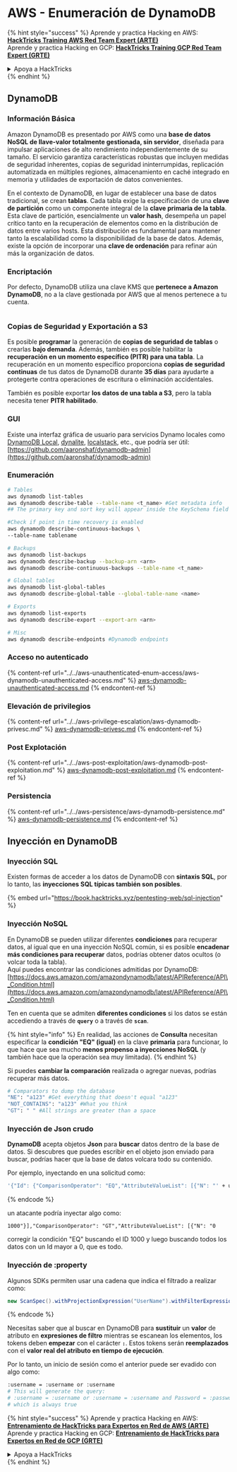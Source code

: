 # AWS - Enumeración de DynamoDB

{% hint style="success" %}
Aprende y practica Hacking en AWS:<img src="/.gitbook/assets/image.png" alt="" data-size="line">[**HackTricks Training AWS Red Team Expert (ARTE)**](https://training.hacktricks.xyz/courses/arte)<img src="/.gitbook/assets/image.png" alt="" data-size="line">\
Aprende y practica Hacking en GCP: <img src="/.gitbook/assets/image (2).png" alt="" data-size="line">[**HackTricks Training GCP Red Team Expert (GRTE)**<img src="/.gitbook/assets/image (2).png" alt="" data-size="line">](https://training.hacktricks.xyz/courses/grte)

<details>

<summary>Apoya a HackTricks</summary>

* Revisa los [**planes de suscripción**](https://github.com/sponsors/carlospolop)!
* **Únete al** 💬 [**grupo de Discord**](https://discord.gg/hRep4RUj7f) o al [**grupo de telegram**](https://t.me/peass) o **síguenos** en **Twitter** 🐦 [**@hacktricks\_live**](https://twitter.com/hacktricks\_live)**.**
* **Comparte trucos de hacking enviando PRs a los** [**HackTricks**](https://github.com/carlospolop/hacktricks) y [**HackTricks Cloud**](https://github.com/carlospolop/hacktricks-cloud) repositorios de github.

</details>
{% endhint %}

## DynamoDB

### Información Básica

Amazon DynamoDB es presentado por AWS como una **base de datos NoSQL de llave-valor totalmente gestionada, sin servidor**, diseñada para impulsar aplicaciones de alto rendimiento independientemente de su tamaño. El servicio garantiza características robustas que incluyen medidas de seguridad inherentes, copias de seguridad ininterrumpidas, replicación automatizada en múltiples regiones, almacenamiento en caché integrado en memoria y utilidades de exportación de datos convenientes.

En el contexto de DynamoDB, en lugar de establecer una base de datos tradicional, se crean **tablas**. Cada tabla exige la especificación de una **clave de partición** como un componente integral de la **clave primaria de la tabla**. Esta clave de partición, esencialmente un **valor hash**, desempeña un papel crítico tanto en la recuperación de elementos como en la distribución de datos entre varios hosts. Esta distribución es fundamental para mantener tanto la escalabilidad como la disponibilidad de la base de datos. Además, existe la opción de incorporar una **clave de ordenación** para refinar aún más la organización de datos.

### Encriptación

Por defecto, DynamoDB utiliza una clave KMS que **pertenece a Amazon DynamoDB**, no a la clave gestionada por AWS que al menos pertenece a tu cuenta.

<figure><img src="https://lh4.googleusercontent.com/JjtNS7aA-_GRMgZb4v93jWEQJi6DQdUPq0FEpzZPdeyCeNoG05p0NJiV9Zs-ULs_-Tfjmx0W1ZgsE2Ui2ljo7D-1a87Xny-gpLVQO0XmXdFoph9ci1RepbVNwaCe9oPruEZSEDxGTxF5dIv6pW1WpT6kWA=s2048" alt=""><figcaption></figcaption></figure>

### Copias de Seguridad y Exportación a S3

Es posible **programar** la generación de **copias de seguridad de tablas** o crearlas **bajo demanda**. Además, también es posible habilitar la **recuperación en un momento específico (PITR) para una tabla**. La recuperación en un momento específico proporciona **copias de seguridad continuas** de tus datos de DynamoDB durante **35 días** para ayudarte a protegerte contra operaciones de escritura o eliminación accidentales.

También es posible exportar **los datos de una tabla a S3**, pero la tabla necesita tener **PITR habilitado**.

### GUI

Existe una interfaz gráfica de usuario para servicios Dynamo locales como [DynamoDB Local](https://aws.amazon.com/blogs/aws/dynamodb-local-for-desktop-development/), [dynalite](https://github.com/mhart/dynalite), [localstack](https://github.com/localstack/localstack), etc., que podría ser útil: [https://github.com/aaronshaf/dynamodb-admin](https://github.com/aaronshaf/dynamodb-admin)

### Enumeración
```bash
# Tables
aws dynamodb list-tables
aws dynamodb describe-table --table-name <t_name> #Get metadata info
## The primary key and sort key will appear inside the KeySchema field

#Check if point in time recovery is enabled
aws dynamodb describe-continuous-backups \
--table-name tablename

# Backups
aws dynamodb list-backups
aws dynamodb describe-backup --backup-arn <arn>
aws dynamodb describe-continuous-backups --table-name <t_name>

# Global tables
aws dynamodb list-global-tables
aws dynamodb describe-global-table --global-table-name <name>

# Exports
aws dynamodb list-exports
aws dynamodb describe-export --export-arn <arn>

# Misc
aws dynamodb describe-endpoints #Dynamodb endpoints
```
### Acceso no autenticado

{% content-ref url="../../aws-unauthenticated-enum-access/aws-dynamodb-unauthenticated-access.md" %}
[aws-dynamodb-unauthenticated-access.md](../../aws-unauthenticated-enum-access/aws-dynamodb-unauthenticated-access.md)
{% endcontent-ref %}

### Elevación de privilegios

{% content-ref url="../../aws-privilege-escalation/aws-dynamodb-privesc.md" %}
[aws-dynamodb-privesc.md](../../aws-privilege-escalation/aws-dynamodb-privesc.md)
{% endcontent-ref %}

### Post Explotación

{% content-ref url="../../aws-post-exploitation/aws-dynamodb-post-exploitation.md" %}
[aws-dynamodb-post-exploitation.md](../../aws-post-exploitation/aws-dynamodb-post-exploitation.md)
{% endcontent-ref %}

### Persistencia

{% content-ref url="../../aws-persistence/aws-dynamodb-persistence.md" %}
[aws-dynamodb-persistence.md](../../aws-persistence/aws-dynamodb-persistence.md)
{% endcontent-ref %}

## Inyección en DynamoDB

### Inyección SQL

Existen formas de acceder a los datos de DynamoDB con **sintaxis SQL**, por lo tanto, las **inyecciones SQL típicas también son posibles**.

{% embed url="https://book.hacktricks.xyz/pentesting-web/sql-injection" %}

### Inyección NoSQL

En DynamoDB se pueden utilizar diferentes **condiciones** para recuperar datos, al igual que en una inyección NoSQL común, si es posible **encadenar más condiciones para recuperar** datos, podrías obtener datos ocultos (o volcar toda la tabla).\
Aquí puedes encontrar las condiciones admitidas por DynamoDB: [https://docs.aws.amazon.com/amazondynamodb/latest/APIReference/API\_Condition.html](https://docs.aws.amazon.com/amazondynamodb/latest/APIReference/API\_Condition.html)

Ten en cuenta que se admiten **diferentes condiciones** si los datos se están accediendo a través de **`query`** o a través de **`scan`**.

{% hint style="info" %}
En realidad, las acciones de **Consulta** necesitan especificar la **condición "EQ" (igual)** en la clave **primaria** para funcionar, lo que hace que sea mucho **menos propenso a inyecciones NoSQL** (y también hace que la operación sea muy limitada).
{% endhint %}

Si puedes **cambiar la comparación** realizada o agregar nuevas, podrías recuperar más datos.
```bash
# Comparators to dump the database
"NE": "a123" #Get everything that doesn't equal "a123"
"NOT_CONTAINS": "a123" #What you think
"GT": " " #All strings are greater than a space
```
### Inyección de Json crudo

**DynamoDB** acepta objetos **Json** para **buscar** datos dentro de la base de datos. Si descubres que puedes escribir en el objeto json enviado para buscar, podrías hacer que la base de datos volcara todo su contenido.

Por ejemplo, inyectando en una solicitud como:
```bash
'{"Id": {"ComparisonOperator": "EQ","AttributeValueList": [{"N": "' + user_input + '"}]}}'
```
{% endcode %}

un atacante podría inyectar algo como:

`1000"}],"ComparisonOperator": "GT","AttributeValueList": [{"N": "0`

corregir la condición "EQ" buscando el ID 1000 y luego buscando todos los datos con un Id mayor a 0, que es todo.

### Inyección de :property

Algunos SDKs permiten usar una cadena que indica el filtrado a realizar como:
```java
new ScanSpec().withProjectionExpression("UserName").withFilterExpression(user_input+" = :username and Password = :password").withValueMap(valueMap)
```
{% endcode %}

Necesitas saber que al buscar en DynamoDB para **sustituir** un **valor** de atributo en **expresiones de filtro** mientras se escanean los elementos, los tokens deben **empezar** con el carácter **`:`**. Estos tokens serán **reemplazados** con el **valor real del atributo en tiempo de ejecución**.

Por lo tanto, un inicio de sesión como el anterior puede ser evadido con algo como:
```bash
:username = :username or :username
# This will generate the query:
# :username = :username or :username = :username and Password = :password
# which is always true
```
{% hint style="success" %}
Aprende y practica Hacking en AWS: <img src="/.gitbook/assets/image.png" alt="" data-size="line">[**Entrenamiento de HackTricks para Expertos en Red de AWS (ARTE)**](https://training.hacktricks.xyz/courses/arte)<img src="/.gitbook/assets/image.png" alt="" data-size="line">\
Aprende y practica Hacking en GCP: <img src="/.gitbook/assets/image (2).png" alt="" data-size="line">[**Entrenamiento de HackTricks para Expertos en Red de GCP (GRTE)**<img src="/.gitbook/assets/image (2).png" alt="" data-size="line">](https://training.hacktricks.xyz/courses/grte)

<details>

<summary>Apoya a HackTricks</summary>

* Revisa los [**planes de suscripción**](https://github.com/sponsors/carlospolop)!
* **Únete al** 💬 [**grupo de Discord**](https://discord.gg/hRep4RUj7f) o al [**grupo de telegram**](https://t.me/peass) o **síguenos** en **Twitter** 🐦 [**@hacktricks\_live**](https://twitter.com/hacktricks\_live)**.**
* **Comparte trucos de hacking enviando PRs a los repositorios de** [**HackTricks**](https://github.com/carlospolop/hacktricks) y [**HackTricks Cloud**](https://github.com/carlospolop/hacktricks-cloud).

</details>
{% endhint %}
